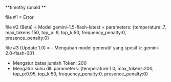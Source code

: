 **timothy ronald **

file #1 = Error

file #2 (Beta)
= Model gemini-1.5-flash-latest
= parameters: {temperature:.7, max_tokens:150, top_p:.9, top_k:50, frequency_penalty:0, presence_penalty:0}


file #3 (Update 1.0)
= - Mengubah model generatif yang spesifik: gemini-2.0-flash-001
  - Mengatur batas jumlah Token: 200
  - Mengatur suhu dll: parameters: {temperature:1.0, max_tokens:200, top_p:0.95, top_k:50, frequency_penalty:0, presence_penalty:0}
